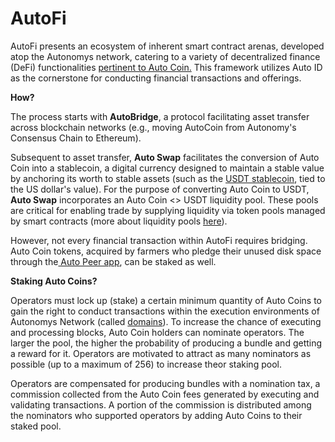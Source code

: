 # AutoFi

AutoFi presents an ecosystem of inherent smart contract arenas, developed atop the Autonomys network, catering to a variety of decentralized finance (DeFi) functionalities [pertinent to Auto Coin.](an-introduction-to-autocoin-and-autocash.md) This framework utilizes Auto ID as the cornerstone for conducting financial transactions and offerings.

**How?**

The process starts with **AutoBridge**, a protocol facilitating asset transfer across blockchain networks (e.g., moving AutoCoin from Autonomy's Consensus Chain to Ethereum).

Subsequent to asset transfer, **Auto Swap** facilitates the conversion of Auto Coin into a stablecoin, a digital currency designed to maintain a stable value by anchoring its worth to stable assets (such as the [USDT stablecoin](https://tether.to/en/), tied to the US dollar's value). For the purpose of converting Auto Coin to USDT, **Auto Swap** incorporates an Auto Coin <> USDT liquidity pool. These pools are critical for enabling trade by supplying liquidity via token pools managed by smart contracts (more about liquidity pools [here](broken-reference)).

However, not every financial transaction within AutoFi requires bridging. Auto Coin tokens, acquired by farmers who pledge their unused disk space through the[ Auto Peer app](../autopeer/), can be staked as well.

**Staking Auto Coins?**

Operators must lock up (stake) a certain minimum quantity of Auto Coins to gain the right to conduct transactions within the execution environments of Autonomys Network (called [domains](https://subnomicon.subspace.network/docs/category/domains)). To increase the chance of executing and processing blocks, Auto Coin holders can nominate operators. The larger the pool, the higher the probability of producing a bundle and getting a reward for it. Operators are motivated to attract as many nominators as possible (up to a maximum of 256) to increase theor staking pool.

Operators are compensated for producing bundles with a nomination tax, a commission collected from the Auto Coin fees generated by executing and validating transactions. A portion of the commission is distributed among the nominators who supported operators by adding Auto Coins to their staked pool.



